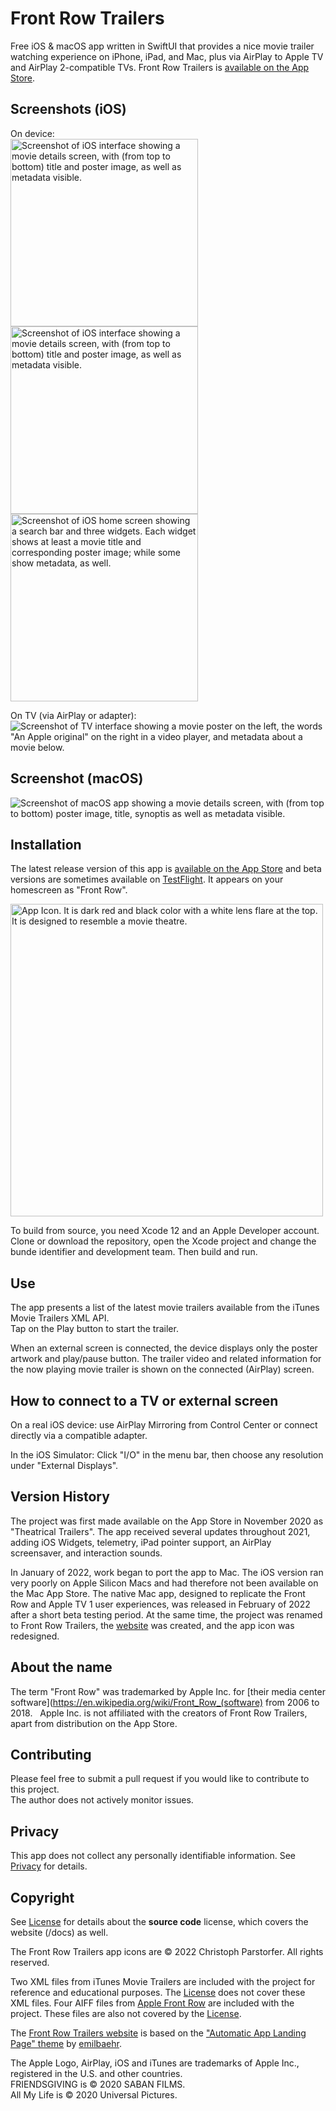 # Front Row Trailers
Free iOS & macOS app written in SwiftUI that provides a nice movie trailer watching experience on iPhone, iPad, and Mac, plus via AirPlay to Apple TV and AirPlay 2-compatible TVs. Front Row Trailers is [available on the App Store](https://apps.apple.com/app/id1534845010).

## Screenshots (iOS)

On device:  
<img src="https://github.com/conath/FrontRowTrailers/blob/main/docs/assets/FRT-CoverFlow.jpg?raw=true" alt="Screenshot of iOS interface showing a movie details screen, with (from top to bottom) title and poster image, as well as metadata visible." width="300"/>
<img src="https://github.com/conath/FrontRowTrailers/blob/main/docs/assets/FRT-Search.jpg?raw=true" alt="Screenshot of iOS interface showing a movie details screen, with (from top to bottom) title and poster image, as well as metadata visible." width="300"/>
<img src="https://github.com/conath/FrontRowTrailers/blob/main/docs/assets/FRT-Widgets.jpg?raw=true" alt="Screenshot of iOS home screen showing a search bar and three widgets. Each widget shows at least a movie title and corresponding poster image; while some show metadata, as well." width="300"/>

On TV (via AirPlay or adapter):  
![Screenshot of TV interface showing a movie poster on the left, the words "An Apple original" on the right in a video player, and metadata about a movie below.](docs/assets/FRT-AirPlay.jpg)

## Screenshot (macOS)

<img src="https://github.com/conath/FrontRowTrailers/blob/main/docs/assets/FRT-Mac.jpg?raw=true" alt="Screenshot of macOS app showing a movie details screen, with (from top to bottom) poster image, title, synoptis as well as metadata visible."/>

## Installation

The latest release version of this app is [available on the App Store](https://apps.apple.com/app/id1534845010) and beta versions are sometimes available on [TestFlight](https://testflight.apple.com/join/Wnlesgzr). It appears on your homescreen as "Front Row".  


<img src="https://github.com/conath/FrontRowTrailers/blob/main/FrontRowTrailersIcon.png?raw=true" alt="App Icon. It is dark red and black color with a white lens flare at the top. It is designed to resemble a movie theatre." width="500"/>

To build from source, you need Xcode 12 and an Apple Developer account. Clone or download the repository, open the Xcode project and change the bunde identifier and development team. Then build and run.

## Use

The app presents a list of the latest movie trailers available from the iTunes Movie Trailers XML API.  
Tap on the Play button to start the trailer.

When an external screen is connected, the device displays only the poster artwork and play/pause button. The trailer video and related information for the now playing movie trailer is shown on the connected (AirPlay) screen.

## How to connect to a TV or external screen

On a real iOS device: use AirPlay Mirroring from Control Center or connect directly via a compatible adapter.

In the iOS Simulator: Click "I/O" in the menu bar, then choose any resolution under "External Displays".

## Version History 

The project was first made available on the App Store in November 2020 as "Theatrical Trailers". The app received several updates throughout 2021, adding iOS Widgets, telemetry, iPad pointer support, an AirPlay screensaver, and interaction sounds.  

In January of 2022, work began to port the app to Mac. The iOS version ran very poorly on Apple Silicon Macs and had therefore not been available on the Mac App Store. The native Mac app, designed to replicate the Front Row and Apple TV 1 user experiences, was released in February of 2022 after a short beta testing period. At the same time, the project was renamed to Front Row Trailers, the [website](https://frontrow-trailers.app/) was created, and the app icon was redesigned.

## About the name

The term "Front Row" was trademarked by Apple Inc. for [their media center software](https://en.wikipedia.org/wiki/Front_Row_(software) from 2006 to 2018.  
Apple Inc. is not affiliated with the creators of Front Row Trailers, apart from distribution on the App Store.  


## Contributing

Please feel free to submit a pull request if you would like to contribute to this project.   
The author does not actively monitor issues.  

## Privacy

This app does not collect any personally identifiable information. See [Privacy](Privacy.md) for details.

## Copyright

See [License](LICENSE) for details about the **source code** license, which covers the website (/docs) as well.

The Front Row Trailers app icons are © 2022 Christoph Parstorfer. All rights reserved.

Two XML files from iTunes Movie Trailers are included with the project for reference and educational purposes. The [License](LICENSE) does not cover these XML files.
Four AIFF files from [Apple Front Row](https://en.wikipedia.org/wiki/Front_Row_(software)) are included with the project. These files are also not covered by the [License](LICENSE).

The [Front Row Trailers website](https://frontrow-trailers.app/) is based on the ["Automatic App Landing Page" theme](https://github.com/emilbaehr/automatic-app-landing-page) by [emilbaehr](https://github.com/emilbaehr).

The Apple Logo, AirPlay, iOS and iTunes are trademarks of Apple Inc., registered in the U.S. and other countries.  
FRIENDSGIVING is © 2020 SABAN FILMS.  
All My Life is © 2020 Universal Pictures.  
